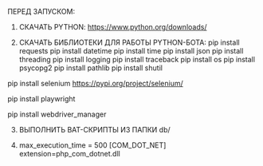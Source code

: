 ПЕРЕД ЗАПУСКОМ:

1. СКАЧАТЬ PYTHON:
https://www.python.org/downloads/


2. СКАЧАТЬ БИБЛИОТЕКИ ДЛЯ РАБОТЫ PYTHON-БОТА:
pip install requests
pip install datetime
pip install time
pip install json
pip install threading
pip install logging
pip install traceback
pip install os
pip install psycopg2
pip install pathlib
pip install shutil

pip install selenium
https://pypi.org/project/selenium/

pip install playwright

pip install webdriver_manager


3. ВЫПОЛНИТЬ BAT-СКРИПТЫ ИЗ ПАПКИ db/

4. max_execution_time = 500 
[COM_DOT_NET]
extension=php_com_dotnet.dll



